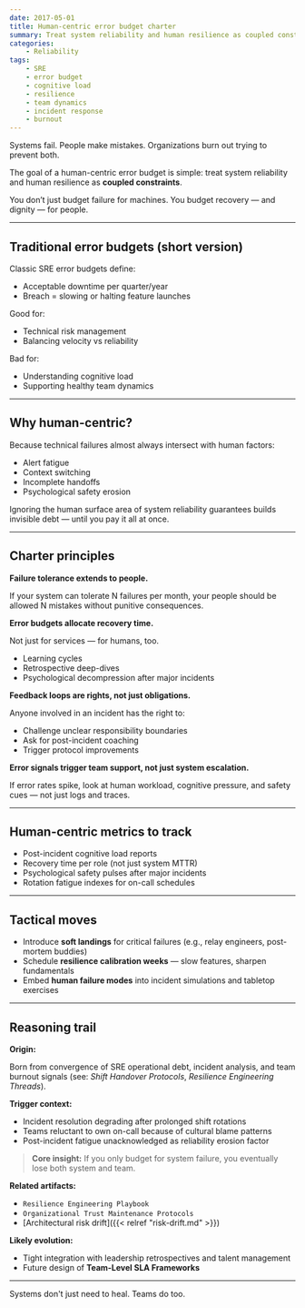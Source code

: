 ```yaml
---
date: 2017-05-01
title: Human-centric error budget charter
summary: Treat system reliability and human resilience as coupled constraints - budget for both machine failures and human recovery to prevent burnout and hidden operational debt
categories:
    - Reliability
tags:
    - SRE
    - error budget
    - cognitive load
    - resilience
    - team dynamics
    - incident response
    - burnout
---
```


Systems fail. People make mistakes. Organizations burn out trying to prevent both.

The goal of a human-centric error budget is simple: treat system reliability and human resilience as **coupled constraints**.

You don’t just budget failure for machines.
You budget recovery — and dignity — for people.

---

## Traditional error budgets (short version)

Classic SRE error budgets define:

- Acceptable downtime per quarter/year
- Breach = slowing or halting feature launches

Good for:  

- Technical risk management  
- Balancing velocity vs reliability

Bad for:  

- Understanding cognitive load  
- Supporting healthy team dynamics

---

## Why human-centric?

Because technical failures almost always intersect with human factors:

- Alert fatigue
- Context switching
- Incomplete handoffs
- Psychological safety erosion

Ignoring the human surface area of system reliability guarantees builds invisible debt — until you pay it all at once.

---

## Charter principles

**Failure tolerance extends to people.**

If your system can tolerate N failures per month, your people should be allowed N mistakes without punitive consequences.

**Error budgets allocate recovery time.**

Not just for services — for humans, too.

- Learning cycles
- Retrospective deep-dives
- Psychological decompression after major incidents

**Feedback loops are rights, not just obligations.**

Anyone involved in an incident has the right to:

- Challenge unclear responsibility boundaries
- Ask for post-incident coaching
- Trigger protocol improvements

**Error signals trigger team support, not just system escalation.**

If error rates spike, look at human workload, cognitive pressure, and safety cues — not just logs and traces.

---

## Human-centric metrics to track

- Post-incident cognitive load reports
- Recovery time per role (not just system MTTR)
- Psychological safety pulses after major incidents
- Rotation fatigue indexes for on-call schedules

---

## Tactical moves

- Introduce **soft landings** for critical failures (e.g., relay engineers, post-mortem buddies)
- Schedule **resilience calibration weeks** — slow features, sharpen fundamentals
- Embed **human failure modes** into incident simulations and tabletop exercises

---

## Reasoning trail

**Origin:**

Born from convergence of SRE operational debt, incident analysis, and team burnout signals (see: *Shift Handover Protocols*, *Resilience Engineering Threads*).

**Trigger context:**

- Incident resolution degrading after prolonged shift rotations
- Teams reluctant to own on-call because of cultural blame patterns
- Post-incident fatigue unacknowledged as reliability erosion factor

> **Core insight:** If you only budget for system failure, you eventually lose both system and team.

**Related artifacts:**

- `Resilience Engineering Playbook`  
- `Organizational Trust Maintenance Protocols`  
- [Architectural risk drift]({{< relref "risk-drift.md" >}})

**Likely evolution:**

- Tight integration with leadership retrospectives and talent management  
- Future design of **Team-Level SLA Frameworks**

---

Systems don't just need to heal. Teams do too.
